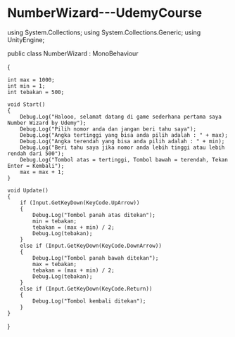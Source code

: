 # NumberWizard---UdemyCourse

using System.Collections;
using System.Collections.Generic;
using UnityEngine;

public class NumberWizard : MonoBehaviour

{

    int max = 1000;
    int min = 1;
    int tebakan = 500;

    void Start()
    {
        Debug.Log("Halooo, selamat datang di game sederhana pertama saya Number Wizard by Udemy");
        Debug.Log("Pilih nomor anda dan jangan beri tahu saya");
        Debug.Log("Angka tertinggi yang bisa anda pilih adalah : " + max);
        Debug.Log("Angka terendah yang bisa anda pilih adalah : " + min);
        Debug.Log("Beri tahu saya jika nomor anda lebih tinggi atau lebih rendah dari 500");
        Debug.Log("Tombol atas = tertinggi, Tombol bawah = terendah, Tekan Enter = Kembali");
        max = max + 1;
    }

    void Update()
    {
        if (Input.GetKeyDown(KeyCode.UpArrow))
        {
            Debug.Log("Tombol panah atas ditekan");
            min = tebakan;
            tebakan = (max + min) / 2;
            Debug.Log(tebakan);
        }
        else if (Input.GetKeyDown(KeyCode.DownArrow))
        {
            Debug.Log("Tombol panah bawah ditekan");
            max = tebakan;
            tebakan = (max + min) / 2;
            Debug.Log(tebakan);
        }
        else if (Input.GetKeyDown(KeyCode.Return))
        {
            Debug.Log("Tombol kembali ditekan");
        }
    }
}
